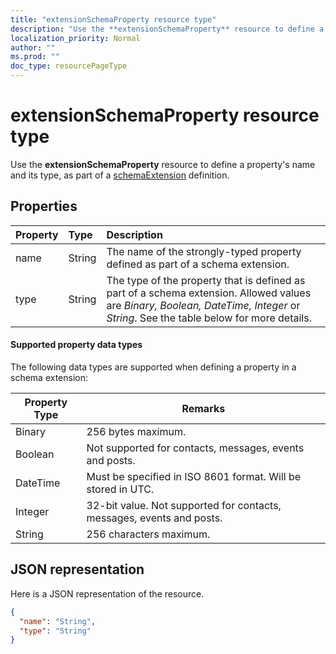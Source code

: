 ```yaml
---
title: "extensionSchemaProperty resource type"
description: "Use the **extensionSchemaProperty** resource to define a property's name and its type, as part of a schemaExtension definition."
localization_priority: Normal
author: ""
ms.prod: ""
doc_type: resourcePageType
---
```


# extensionSchemaProperty resource type

Use the **extensionSchemaProperty** resource to define a property's name and its type, as part of a [schemaExtension](schemaextension.md) definition.


## Properties
| Property	   | Type	|Description|
|:---------------|:--------|:----------|
|name|String| The name of the strongly-typed property defined as part of a schema extension.|
|type|String| The type of the property that is defined as part of a schema extension.  Allowed values are *Binary, Boolean, DateTime, Integer* or *String*.  See the table below for more details.|

#### Supported property data types 
The following data types are supported when defining a property in a schema extension:

| Property Type | Remarks |
|-------------|------------|
| Binary | 256 bytes maximum. |
| Boolean | Not supported for contacts, messages, events and posts. |
| DateTime | Must be specified in ISO 8601 format. Will be stored in UTC. |
| Integer | 32-bit value. Not supported for contacts, messages, events and posts. |
| String | 256 characters maximum. |

## JSON representation
Here is a JSON representation of the resource.

<!-- {
  "blockType": "resource",
  "optionalProperties": [

  ],
  "@odata.type": "microsoft.graph.extensionSchemaProperty"
}-->

```json
{
  "name": "String",
  "type": "String"
}

```

<!-- uuid: 8fcb5dbc-d5aa-4681-8e31-b001d5168d79
2015-10-25 14:57:30 UTC -->
<!-- {
  "type": "#page.annotation",
  "description": "extensionSchemaProperty resource",
  "keywords": "",
  "section": "documentation",
  "tocPath": ""
}-->
